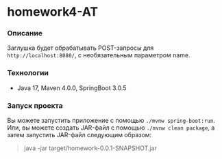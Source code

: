 # homework4-AT
### Описание 
Заглушка будет обрабатывать POST-запросы для `http://localhost:8080/`, с необязательным параметром name.
### Технологии
 - Java 17, Maven 4.0.0, SpringBoot 3.0.5
 ### Запуск проекта
Вы можете запустить приложение с помощью `./mvnw spring-boot:run`. Или, вы можете создать JAR-файл с помощью `./mvnw clean package`, а затем запустить JAR-файл следующим образом:

>java -jar target/homework-0.0.1-SNAPSHOT.jar
